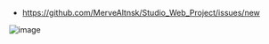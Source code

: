 * https://github.com/MerveAltnsk/Studio_Web_Project/issues/new

![image](https://github.com/user-attachments/assets/d5399019-182a-4947-8f9c-ed7482f3f600)
